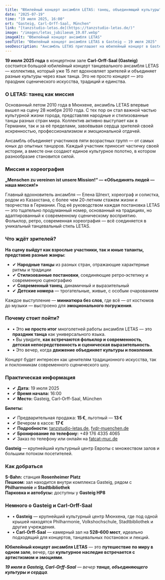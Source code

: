 ```yaml
---
title: "Юбилейный концерт ансамбля LETAS: танец, объединяющий культуры"
date: "2025-07-19"
time: "19 июля 2025, 16:00"
ort: "Gasteig, Carl‑Orff‑Saal, München"
link: "[tanzstudio-letas.de](https://tanzstudio-letas.de/)"
image: "/images/letas_jubilaeum_19.07.webp"
imageAlt: "Юбилейный концерт ансамбля LETAS"
seoTitle: "Юбилейный концерт ансамбля LETAS в Gasteig — 19 июля 2025"
seoDescription: "Ансамбль LETAS приглашает на юбилейный концерт в Gasteig — фольклор, современный танец и детские постановки в Carl-Orff-Saal."
---
```


**19 июля 2025 года** в концертном зале **Carl-Orff-Saal (Gasteig)** состоится большой юбилейный концерт танцевального ансамбля LETAS — коллектива, который уже 15 лет вдохновляет зрителей и объединяет разные культуры через язык танца. Это не просто концерт — это праздник сценического искусства, традиций и единства.

### О LETAS: танец как миссия

Основанный летом 2010 года в Мюнхене, ансамбль LETAS впервые вышел на сцену 28 ноября 2010 года. С тех пор он стал важной частью культурной жизни города, представляя народные и стилизованные танцы разных стран мира. Коллектив активно выступает как в Германии, так и за её пределами, завоёвывая сердца зрителей своей искренностью, профессионализмом и эмоциональной отдачей.

Ансамбль объединяет участников пяти возрастных групп — от самых юных до опытных танцоров. Каждый участник приносит частичку своей истории, а вместе они создают единое культурное полотно, в котором разнообразие становится силой.

### Миссия и хореография

**„Menschen zu vereinen ist unsere Mission!“ — «Объединять людей — наша миссия!»**

Главный вдохновитель ансамбля — Елена Шпехт, хореограф и солистка, родом из Казахстана, с более чем 20-летним стажем жизни и творчества в Германии. Под её руководством каждая постановка LETAS — это тщательно продуманный номер, основанный на традициях, но адаптированный к современному сценическому восприятию. Фольклор, ретро, современная хореография — всё соединяется в уникальный танцевальный стиль LETAS.

### Что ждёт зрителей?

**На сцену выйдут как взрослые участники, так и юные таланты, представив разные жанры:**

- ✔ **Народные танцы** из разных стран, отражающие характерные ритмы и традиции  
- ✔  **Стилизованные постановки**, соединяющие ретро‑эстетику и современную сценографию  
- ✔ **Современный танец**, динамичный и выразительный  
- ✔ **Детские номера** — трогательные, живые, с особым очарованием  

Каждое выступление — **миниатюра без слов**, где всё — от костюмов до музыки — выстроено для **эмоционального погружения**.

### Почему стоит пойти?

- • Это **не просто итог** многолетней работы ансамбля LETAS — это **праздник танца** как универсального языка.  
- • Вы увидите, **как встречаются фольклор и современность**, **детская непосредственность и сценическая выразительность**.  
- • Это вечер, когда **движение объединяет культуры и поколения**.

Концерт будет интересен как ценителям традиционного искусства, так и поклонникам современного сценического шоу.

### Практическая информация

- ✔ **Дата:** 19 июля 2025  
- ✔ **Время начала:** 16:00  
- ✔ **Место:** Gasteig, Carl-Orff-Saal, München  

**Билеты:**  
- ✔ Предварительная продажа: **15 €**, льготный — **13 €**  
- ✔ Вечером в кассе: **17 €**  
- ✔ **Подробности:** [tanzstudio-letas.de](https://tanzstudio-letas.de/), [fvdr-muenchen.de](https://fvdr-muenchen.de/)
- ✔ **Бронирование по телефону:** +49 176 4335 4065 
- ✔ Заказ по телефону или онлайн на [fatcat-muc.de](https://fatcat-muc.de/events/tanzensemble-letas-eine-weltreise-tanze-fuehle-lebe/)

**Gasteig** — крупнейший культурный центр Европы с множеством залов и большим потоком посетителей.

### Как добраться

**S-Bahn:** станция **Rosenheimer Platz**  
**Пешком:** зал находится внутри комплекса Gasteig, рядом с **Philharmonie** и **Stadtbibliothek**  
**Парковка и автобусы:** доступны у **Gasteig HP8**

### Немного о Gasteig и Carl‑Orff‑Saal

- • **Gasteig** — крупнейший культурный центр Мюнхена, где под одной крышей находятся Philharmonie, Volkshochschule, Stadtbibliothek и другие учреждения.  
- • **Carl‑Orff‑Saal** — камерный зал на **528–600 мест**, идеально подходящий для концертов, танцевальных постановок и лекций.

**Юбилейный концерт ансамбля LETAS** — это **путешествие по миру в одном зале**, вечер, где **культурное наследие встречается с артистизмом и эмоциями**.  

_**19 июля в Gasteig, Carl‑Orff‑Saal** — вечер **танца, объединяющего культуры и сердца**._
